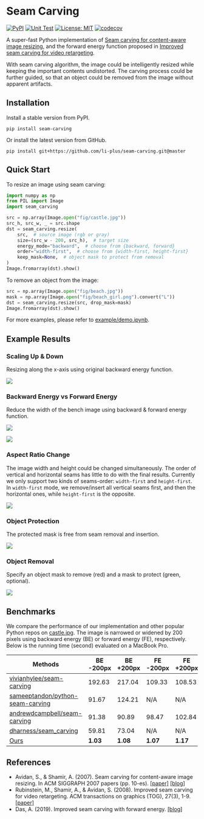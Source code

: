 # Seam Carving

[![PyPI](https://img.shields.io/pypi/v/seam-carving)](https://pypi.org/project/seam-carving/)
[![Unit Test](https://github.com/li-plus/seam-carving/workflows/Unit%20Test/badge.svg?branch=master)](https://github.com/li-plus/seam-carving/actions)
[![License: MIT](https://img.shields.io/badge/License-MIT-brightgreen.svg)](https://github.com/li-plus/seam-carving/blob/master/LICENSE)
[![codecov](https://codecov.io/gh/li-plus/seam-carving/branch/master/graph/badge.svg)](https://codecov.io/gh/li-plus/seam-carving)

A super-fast Python implementation of [Seam carving for content-aware image resizing](https://dl.acm.org/doi/abs/10.1145/1275808.1276390), and the forward energy function proposed in [Improved seam carving for video retargeting](https://dl.acm.org/doi/abs/10.1145/1360612.1360615).

With seam carving algorithm, the image could be intelligently resized while keeping the important contents undistorted. The carving process could be further guided, so that an object could be removed from the image without apparent artifacts.

## Installation

Install a stable version from PyPI.

```shell script
pip install seam-carving
```

Or install the latest version from GitHub.

```shell script
pip install git+https://github.com/li-plus/seam-carving.git@master
```

## Quick Start

To resize an image using seam carving:

```python
import numpy as np
from PIL import Image
import seam_carving

src = np.array(Image.open("fig/castle.jpg"))
src_h, src_w, _ = src.shape
dst = seam_carving.resize(
    src,  # source image (rgb or gray)
    size=(src_w - 200, src_h),  # target size
    energy_mode="backward",  # choose from {backward, forward}
    order="width-first",  # choose from {width-first, height-first}
    keep_mask=None,  # object mask to protect from removal
)
Image.fromarray(dst).show()
```

To remove an object from the image:

```python
src = np.array(Image.open("fig/beach.jpg"))
mask = np.array(Image.open("fig/beach_girl.png").convert("L"))
dst = seam_carving.resize(src, drop_mask=mask)
Image.fromarray(dst).show()
```

For more examples, please refer to [example/demo.ipynb](example/demo.ipynb).

## Example Results

### Scaling Up & Down

Resizing along the x-axis using original backward energy function.

![](docs/basic.jpg)

### Backward Energy vs Forward Energy

Reduce the width of the bench image using backward & forward energy function.

![](fig/bench.jpg)

![](docs/backward_vs_forward.jpg)

### Aspect Ratio Change

The image width and height could be changed simultaneously. The order of vertical and horizontal seams has little to do with the final results. Currently we only support two kinds of seams-order: `width-first` and `height-first`. In `width-first` mode, we remove/insert all vertical seams first, and then the horizontal ones, while `height-first` is the opposite.

![](docs/aspect_ratio.jpg)

### Object Protection

The protected mask is free from seam removal and insertion.

![](docs/object_protection.jpg)

### Object Removal

Specify an object mask to remove (red) and a mask to protect (green, optional).

![](docs/object_removal.jpg)

## Benchmarks

We compare the performance of our implementation and other popular Python repos on [castle.jpg](fig/castle.jpg). The image is narrowed or widened by 200 pixels using backward energy (BE) or forward energy (FE), respectively. Below is the running time (second) evaluated on a MacBook Pro.

| Methods                                                                                 | BE -200px | BE +200px | FE -200px | FE +200px |
| --------------------------------------------------------------------------------------- | --------- | --------- | --------- | --------- |
| [vivianhylee/seam-carving](https://github.com/vivianhylee/seam-carving)                 | 192.63    | 217.04    | 109.33    | 108.53    |
| [sameeptandon/python-seam-carving](https://github.com/sameeptandon/python-seam-carving) | 91.67     | 124.21    | N/A       | N/A       |
| [andrewdcampbell/seam-carving](https://github.com/andrewdcampbell/seam-carving)         | 91.38     | 90.89     | 98.47     | 102.84    |
| [dharness/seam_carving](https://github.com/dharness/seam_carving)                       | 59.81     | 73.04     | N/A       | N/A       |
| [Ours](https://github.com/li-plus/seam-carving)                                         | **1.03**  | **1.08**  | **1.07**  | **1.17**  |

## References

* Avidan, S., & Shamir, A. (2007). Seam carving for content-aware image resizing. In ACM SIGGRAPH 2007 papers (pp. 10-es). [[paper]](https://dl.acm.org/doi/abs/10.1145/1275808.1276390) [[blog]](https://faculty.idc.ac.il/arik/SCWeb/imret/index.html)
* Rubinstein, M., Shamir, A., & Avidan, S. (2008). Improved seam carving for video retargeting. ACM transactions on graphics (TOG), 27(3), 1-9. [[paper]](https://dl.acm.org/doi/abs/10.1145/1360612.1360615)
* Das, A. (2019). Improved seam carving with forward energy. [[blog]](https://avikdas.com/2019/07/29/improved-seam-carving-with-forward-energy.html)

